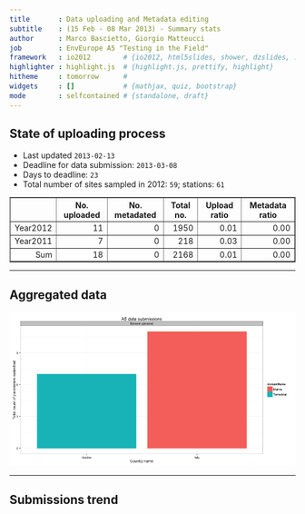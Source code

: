 ```yaml
---
title       : Data uploading and Metadata editing
subtitle    : (15 Feb - 08 Mar 2013) - Summary stats
author      : Marco Bascietto, Giorgio Matteucci
job         : EnvEurope A5 "Testing in the Field"
framework   : io2012        # {io2012, html5slides, shower, dzslides, ...}
highlighter : highlight.js  # {highlight.js, prettify, highlight}
hitheme     : tomorrow      # 
widgets     : []            # {mathjax, quiz, bootstrap}
mode        : selfcontained # {standalone, draft}
---
```













## State of uploading process

* Last updated ``2013-02-13``
* Deadline for data submission: `2013-03-08`
* Days to deadline: ``23``
* Total number of sites sampled in 2012: ``59``; stations: ``61``


<!-- html table generated in R 2.15.2 by xtable 1.7-0 package -->
<!-- Wed Feb 13 07:45:36 2013 -->
<TABLE border=1>
<TR> <TH>  </TH> <TH> No. uploaded </TH> <TH> No. metadated </TH> <TH> Total no. </TH> <TH> Upload ratio </TH> <TH> Metadata ratio </TH>  </TR>
  <TR> <TD align="right"> Year2012 </TD> <TD align="right">  11 </TD> <TD align="right">   0 </TD> <TD align="right"> 1950 </TD> <TD align="right"> 0.01 </TD> <TD align="right"> 0.00 </TD> </TR>
  <TR> <TD align="right"> Year2011 </TD> <TD align="right">   7 </TD> <TD align="right">   0 </TD> <TD align="right"> 218 </TD> <TD align="right"> 0.03 </TD> <TD align="right"> 0.00 </TD> </TR>
  <TR> <TD align="right"> Sum </TD> <TD align="right">  18 </TD> <TD align="right">   0 </TD> <TD align="right"> 2168 </TD> <TD align="right"> 0.01 </TD> <TD align="right"> 0.00 </TD> </TR>
   </TABLE>





---

## Aggregated data

![plot of chunk aggrDataByDomain](figure/A5DAMU-1aggrDataByDomain.png) 


---

## Submissions trend
 

<!-- MotionChart generated in R 2.15.2 by googleVis 0.3.3 package -->
<!-- Wed Feb 13 07:45:36 2013 -->


<!-- jsHeader -->
<script type="text/javascript" src="http://www.google.com/jsapi">
</script>
<script type="text/javascript">
 
// jsData 
function gvisDataMotionChartID19a7cce2ca5 ()
{
  var data = new google.visualization.DataTable();
  var datajson =
[
 [
 "SI000049",
new Date(2013,1,12),
1,
7,
"Austria",
"uploadedDate",
2011,
7,
"Terrestrial" 
],
[
 "SI001246",
new Date(2013,1,12),
1,
11,
"Italy",
"uploadedDate",
2012,
11,
"Marine" 
] 
];
data.addColumn('string','siteLTERCode');
data.addColumn('date','submissionDate');
data.addColumn('number','submissionRatio');
data.addColumn('number','parameterNum');
data.addColumn('string','countryName');
data.addColumn('string','action');
data.addColumn('number','year');
data.addColumn('number','totParameters');
data.addColumn('string','domainName');
data.addRows(datajson);
return(data);
}
 
// jsDrawChart
function drawChartMotionChartID19a7cce2ca5() {
  var data = gvisDataMotionChartID19a7cce2ca5();
  var options = {};
options["width"] =    600;
options["height"] =    500;

     var chart = new google.visualization.MotionChart(
       document.getElementById('MotionChartID19a7cce2ca5')
     );
     chart.draw(data,options);
    

}
  
 
// jsDisplayChart 
function displayChartMotionChartID19a7cce2ca5()
{
  google.load("visualization", "1", { packages:["motionchart"] }); 
  google.setOnLoadCallback(drawChartMotionChartID19a7cce2ca5);
}
 
// jsChart 
displayChartMotionChartID19a7cce2ca5()
 
<!-- jsFooter -->  
//-->
</script>
 
<!-- divChart -->
  
<div id="MotionChartID19a7cce2ca5"
  style="width: 600px; height: 500px;">
</div>







